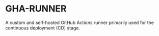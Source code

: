 # GHA-RUNNER

A custom and self-hosted GitHub Actions runner primarily used for the continuous deployment (CD) stage.